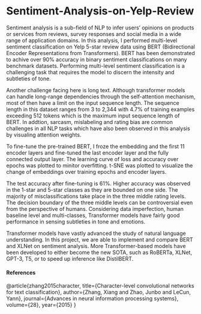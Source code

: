 # Sentiment-Analysis-on-Yelp-Review

Sentiment analysis is a sub-field of NLP to infer users’ opinions on products or services from reviews, survey responses and social media in a wide range of application domains. In this analysis, I performed multi-level sentiment classification on Yelp 5-star review data using BERT (Bidirectional Encoder Representations from Transformers). BERT has been demonstrated to achive over 90% accuracy in binary sentiment classifications on many benchmark datasets. Performing multi-level sentiment classification is a challenging task that requires the model to discern the intensity and subtleties of tone. 

Another challenge facing here is long text. Although transformer models can handle long-range dependencies through the self-attention mechanism, most of then have a limit on the input sequence length. The sequence length in this dataset ranges from 3 to 2,344 with 4.7% of training examples exceeding 512 tokens which is the maximum input sequence length of BERT. In addtion, sarcasm, mislabeling and rating bias are common challenges in all NLP tasks which have also been observed in this analysis by visualing attention weights. 

To fine-tune the pre-trained BERT, I froze the embedding and the first 11 encoder layers and fine-tuned the last encoder layer and the fully connected output layer. The learning curve of loss and accuracy over epochs was plotted to minitor overfitting. t-SNE was plotted to visualize the change of embeddings over training epochs and encoder layers. 

The test accuracy after fine-tuning is 61%. Higher accuracy was observed in the 1-star and 5-star classes as they are bounded on one side. The majority of misclassifications take place in the three middle rating levels. The decision boundary of the three middle levels can be controversial even from the perspective of humans. Considering data imperfection, human baseline level and multi-classes, Transformer models have fairly good performance in sensing subtleties in tone and emotions.

Transformer models have vastly advanced the study of natural language understanding. In this project, we are able to implement and compare BERT and XLNet on sentiment analysis. More Transformer-based models have been developed to either become the new SOTA, such as RoBERTa, XLNet, GPT-3, T5, or to speed up inference like DistilBERT. 

#### References
@article{zhang2015character,
  title={Character-level convolutional networks for text classification},
  author={Zhang, Xiang and Zhao, Junbo and LeCun, Yann},
  journal={Advances in neural information processing systems},
  volume={28},
  year={2015}
}
